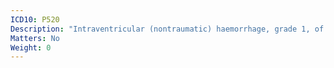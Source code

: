 ```yaml
---
ICD10: P520
Description: "Intraventricular (nontraumatic) haemorrhage, grade 1, of fetus and newborn"
Matters: No
Weight: 0
---
```


